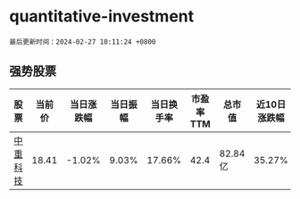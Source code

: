# quantitative-investment

`最后更新时间：2024-02-27 10:11:24 +0800`

## 强势股票

|股票|当前价|当日涨跌幅|当日振幅|当日换手率|市盈率TTM|总市值|近10日涨跌幅|
|----|----|----|----|----|----|----|----|
|[中重科技](https://xueqiu.com/S/SH603135)|18.41|-1.02%|9.03%|17.66%|42.4|82.84亿|35.27%|
